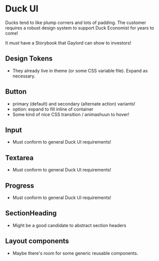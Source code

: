 # Duck UI

Ducks tend to like plump corners and lots of padding. The customer requires a robust design system to support Duck Economist for years to come!

It _must_ have a Storybook that Gaylord can show to investors!

## Design Tokens

- They already live in theme (or some CSS variable file). Expand as necessary.

## Button

- primary (default) and secondary (alternate action) variants!
- option: expand to fill inline of container
- Some kind of nice CSS transition / animashuun to hover!

## Input

- Must conform to general Duck UI requirements!

## Textarea

- Must conform to general Duck UI requirements!

## Progress

- Must conform to general Duck UI requirements!

## SectionHeading

- Might be a good candidate to abstract section headers

## Layout components

- Maybe there's room for some generic reusable components.

